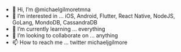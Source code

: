 - 👋 Hi, I’m @michaelgilmoretmna
- 👀 I’m interested in ... iOS, Android, Flutter, React Native, NodeJS, GoLang, MondoDB, CassandraDB
- 🌱 I’m currently learning ... everything
- 💞️ I’m looking to collaborate on ... anything
- 📫 How to reach me ... twitter michaeljgilmore

<!---
michaelgilmoretmna/michaelgilmoretmna is a ✨ special ✨ repository because its `README.md` (this file) appears on your GitHub profile.
You can click the Preview link to take a look at your changes.
--->
